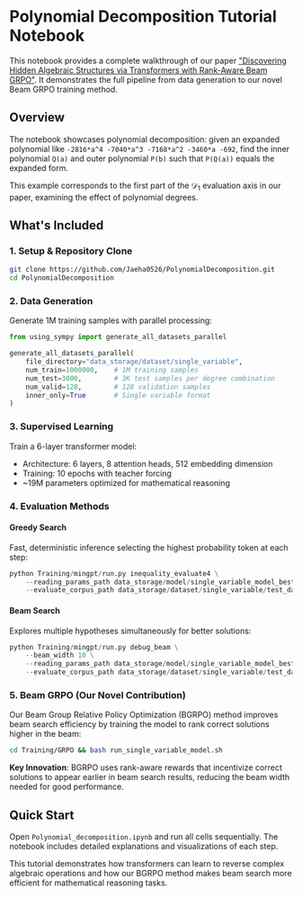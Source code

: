 # Polynomial Decomposition Tutorial Notebook

This notebook provides a complete walkthrough of our paper ["Discovering Hidden Algebraic Structures via Transformers with Rank-Aware Beam GRPO"](https://openreview.net/forum?id=lO9q5itiqK). It demonstrates the full pipeline from data generation to our novel Beam GRPO training method.

## Overview

The notebook showcases polynomial decomposition: given an expanded polynomial like `-2816*a^4 -7040*a^3 -7168*a^2 -3460*a -692`, find the inner polynomial `Q(a)` and outer polynomial `P(b)` such that `P(Q(a))` equals the expanded form.

This example corresponds to the first part of the $\mathcal{D}_1$ evaluation axis in our paper, examining the effect of polynomial degrees.

## What's Included

### 1. Setup & Repository Clone
```bash
git clone https://github.com/Jaeha0526/PolynomialDecomposition.git
cd PolynomialDecomposition
```

### 2. Data Generation
Generate 1M training samples with parallel processing:
```python
from using_sympy import generate_all_datasets_parallel

generate_all_datasets_parallel(
    file_directory="data_storage/dataset/single_variable",
    num_train=1000000,    # 1M training samples
    num_test=3000,        # 3K test samples per degree combination
    num_valid=128,        # 128 validation samples
    inner_only=True       # Single variable format
)
```

### 3. Supervised Learning
Train a 6-layer transformer model:
- Architecture: 6 layers, 8 attention heads, 512 embedding dimension
- Training: 10 epochs with teacher forcing
- ~19M parameters optimized for mathematical reasoning

### 4. Evaluation Methods

#### Greedy Search
Fast, deterministic inference selecting the highest probability token at each step:
```python
python Training/mingpt/run.py inequality_evaluate4 \
    --reading_params_path data_storage/model/single_variable_model_best.pt \
    --evaluate_corpus_path data_storage/dataset/single_variable/test_dataset_2_4.txt
```

#### Beam Search
Explores multiple hypotheses simultaneously for better solutions:
```python
python Training/mingpt/run.py debug_beam \
    --beam_width 10 \
    --reading_params_path data_storage/model/single_variable_model_best.pt \
    --evaluate_corpus_path data_storage/dataset/single_variable/test_dataset_2_4.txt
```

### 5. Beam GRPO (Our Novel Contribution)

Our Beam Group Relative Policy Optimization (BGRPO) method improves beam search efficiency by training the model to rank correct solutions higher in the beam:

```bash
cd Training/GRPO && bash run_single_variable_model.sh
```

**Key Innovation**: BGRPO uses rank-aware rewards that incentivize correct solutions to appear earlier in beam search results, reducing the beam width needed for good performance.


## Quick Start

Open `Polynomial_decomposition.ipynb` and run all cells sequentially. The notebook includes detailed explanations and visualizations of each step.

This tutorial demonstrates how transformers can learn to reverse complex algebraic operations and how our BGRPO method makes beam search more efficient for mathematical reasoning tasks.